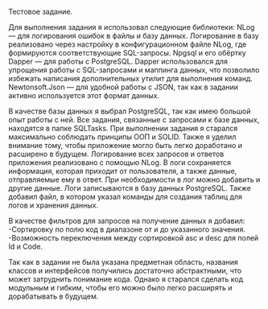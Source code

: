 
Тестовое задание.

Для выполнения задания я использовал следующие библиотеки:
NLog — для логирования ошибок в файлы и базу данных. Логирование в базу реализовано через настройку в конфигурационном файле NLog, где формируются соответствующие SQL-запросы.
Npgsql и его обёртку Dapper — для работы с PostgreSQL. Dapper использовался для упрощения работы с SQL-запросами и маппинга данных, что позволило избежать написания дополнительных утилит для выполнения команд.
Newtonsoft.Json — для удобной работы с JSON, так как в задании активно используется этот формат данных.

В качестве базы данных я выбрал PostgreSQL, так как имею большой опыт работы с ней.
Все задания, связанные с запросами к базе данных, находятся в папке SQLTasks.
При выполнении задания я старался максимально соблюдать принципы ООП и SOLID. Также я уделил внимание тому, чтобы приложение могло быть легко доработано и расширено в будущем.
Логирование всех запросов и ответов приложения реализовано с помощью NLog. В логи сохраняется информация, которая приходит от пользователя, а также данные, отправляемые ему в ответ. При необходимости в лог можно добавить и другие данные. Логи записываются в базу данных PostgreSQL.
Также добавил файл, в котором указал команды для создания таблиц для логов и хранения данных. 

В качестве фильтров для запросов на получение данных я добавил:
-Сортировку по полю код в диапазоне от и до указанного значения.
-Возможность переключения между сортировкой asc и desc для полей Id и Code.

Так как в задании не была указана предметная область, названия классов и интерфейсов получились достаточно абстрактными, что может затруднить понимание кода. Однако я старался сделать код модульным и гибким, чтобы его можно было легко расширять и дорабатывать в будущем.
